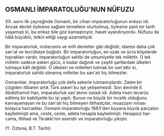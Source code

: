## OSMANLI İMPARATOLUĞU'NUN NÜFUZU

XX. asrın ilk çeyreğinde Osmanlı, bir cihan imparatorluğunun enkazı idi. Ancak devlet öylesine sağlam temellere oturtulmuş, öylesine şan­lı bir tarih yaşamıştı ki, bu enkaz bile göz kamaştırıyor, haset uyandırıyordu. Nüfuzu da hâ­lâ büyüktü, telkin ettiği saygı azametliydi.

Bir imparatorluk, mütecanis ve milli devlet­ler gibi değildir, idaresi daha çok san'at ve tecrübeye bağlıdır. Bir imparatorluğun, en uzak ve ücra köşelerde toprakları vardır, imparatorlu­ğun sahibi de umumiyetle tek millettir. O tek milletin sadece askeri gücü, o kadar dağınık ve çeşitli şartlardaki ülkeleri tutmaya kâfi değildir. O ülkeleri ve milletleri tutmak bir san'attır ki, imparatorluk sahibi olmamış milletler bu san'atı hiç bilmezler.

Osmanlılar, imparatorluğu çok defa askerle tutmamışlardır. Zaten bir çizgiden itibaren artık Türk askeri bu işe yetişemezdi. Son devirde II. Abdülhamid Han, imparatorluk san'atının üs­tadı idi. Adeta irsen tevarüs edilmiş bir kabili­yetle bu işi yaptı. Bunun ne büyük bir ince­lik olduğunu kavrayamayan ve bu san'atı hiç bilmeyen ittihadçılar, muazzam mirası kolayca harcadılar. Osmanlı imparatorluğu 1683'den bu­yana büyük parçaları kaybetmişti ama, ceste, ceste, adeta hesapla kaybetmişti. Hesapsız har­cama, îttihad ve Terakki'nin eseridir ve imparatorluğu yıkıştır.

(Y. Öztuna, B.T. Tarihi)
